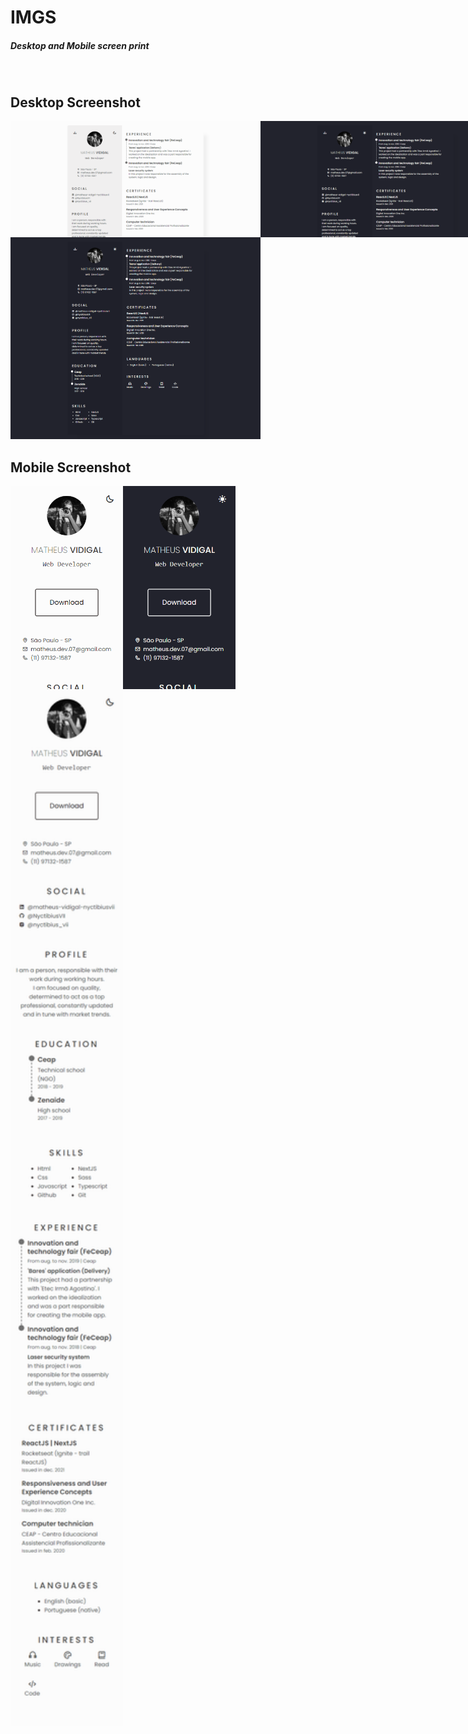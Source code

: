 # IMGS
##### Desktop and Mobile screen print

<br>

## Desktop Screenshot
<div style="display: flex; flex-direction: 'column'; align-items: 'center';">
<!-- Responsive, 1440 x 900, 50% (Laptop L - 1440px)-->
    <img width="400px" src="./desktop/home-light.png">
    <img width="400px" src="./desktop/home-dark.png">
</div>
<img width="400px" src="./desktop/home-dark-full.png">

## Mobile Screenshot
<div style="display: flex; flex-direction: 'row';">
<!-- Responsive, 425 x 900, 60% (Mobile L - 425px)-->
    <img width="180px" src="./mobile/home-light.png">
    <img width="180px" src="./mobile/home-dark.png">
</div>
<img width="180px" src="./mobile/home-light-full.png">
    <!-- IMGS
      ------------------------------
      home-light
      home-dark
      home-light-full
      home-dark-full
      ------------------------------
    -->